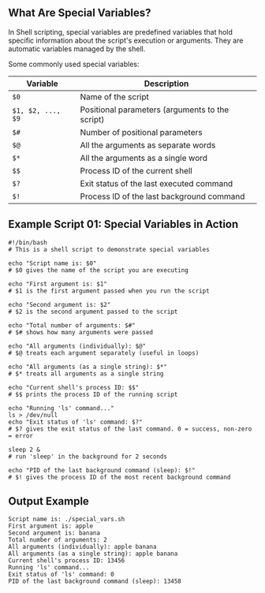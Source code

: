 ## What Are Special Variables?

In Shell scripting, special variables are predefined variables that hold specific information about the script's execution or arguments. They are automatic variables managed by the shell.

Some commonly used special variables:

| Variable          | Description                                     |
| ----------------- | ----------------------------------------------- |
| `$0`              | Name of the script                              |
| `$1, $2, ..., $9` | Positional parameters (arguments to the script) |
| `$#`              | Number of positional parameters                 |
| `$@`              | All the arguments as separate words             |
| `$*`              | All the arguments as a single word              |
| `$$`              | Process ID of the current shell                 |
| `$?`              | Exit status of the last executed command        |
| `$!`              | Process ID of the last background command       |


## Example Script 01: Special Variables in Action

    #!/bin/bash
    # This is a shell script to demonstrate special variables

    echo "Script name is: $0"
    # $0 gives the name of the script you are executing

    echo "First argument is: $1"
    # $1 is the first argument passed when you run the script

    echo "Second argument is: $2"
    # $2 is the second argument passed to the script

    echo "Total number of arguments: $#"
    # $# shows how many arguments were passed

    echo "All arguments (individually): $@"
    # $@ treats each argument separately (useful in loops)

    echo "All arguments (as a single string): $*"
    # $* treats all arguments as a single string

    echo "Current shell's process ID: $$"
    # $$ prints the process ID of the running script

    echo "Running 'ls' command..."
    ls > /dev/null
    echo "Exit status of 'ls' command: $?"
    # $? gives the exit status of the last command. 0 = success, non-zero = error

    sleep 2 &
    # run 'sleep' in the background for 2 seconds

    echo "PID of the last background command (sleep): $!"
    # $! gives the process ID of the most recent background command

## Output Example

    Script name is: ./special_vars.sh
    First argument is: apple
    Second argument is: banana
    Total number of arguments: 2
    All arguments (individually): apple banana
    All arguments (as a single string): apple banana
    Current shell's process ID: 13456
    Running 'ls' command...
    Exit status of 'ls' command: 0
    PID of the last background command (sleep): 13458
